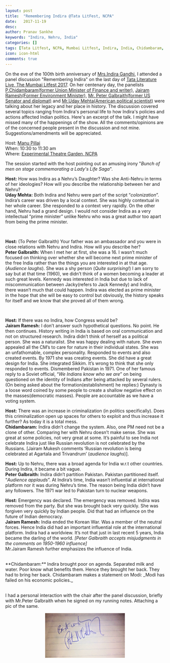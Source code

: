 ```yaml
---
layout: post
title:  "Remembering Indira @Tata LitFest, NCPA"
date:   2017-11-19
desc: 
author: Pranav Sankhe
keywords: "Indira, Nehru, India"
categories: []
tags: [Tata Litfest, NCPA, Mumbai Litfest, Indira, India, Chidambaram, Jairam Ramesh, Peter Galbraith, Uday Singh Mehta]
icon: icon-html
comments: true
---
```



On the eve of the 100th birth anniversary of [Mrs.Indira Gandhi](https://en.wikipedia.org/wiki/Indira_Gandhi), I attended a panel discussion "Remembering Indira" on the last day of [Tata Literature Live, The Mumbai Litfest 2017](http://www.tatalitlive.in/). On her centenary day, the panelists [P.Chidambaram(former Union Minister of Finance and writer)](https://en.wikipedia.org/wiki/P._Chidambaram), [Jairam Ramesh(Former Environment Minister)](https://en.wikipedia.org/wiki/Jairam_Ramesh), [Mr. Peter Galbraith(former US Senator and diplomat)](https://en.wikipedia.org/wiki/Peter_Galbraith) and [Mr.Uday Mehta(American political scientist)](https://en.wikipedia.org/wiki/Uday_Singh_Mehta) were talking about her legacy and her place in history. The discussion covered several topics ranging from Indira's personal life to how Indira's policies and actions affected Indian politics. Here's an excerpt of the talk. I might have missed many of the happenings of the show. All the comments/opinions are of the concerned people present in the discussion and not mine. Suggestions/amendments will be appreciated.    

Host: [Manu Pillai](https://en.wikipedia.org/wiki/Manu_S._Pillai)
<br>
When: 10:30 to 11:30 am
<br>
Where: [Experimental Theatre Garden, NCPA](http://www.ncpamumbai.com/venue/experimental-theatre)

The session started with the host pointing out an amusing irony "_Bunch of men on stage commemorating a Lady's Life Saga_". 

**Host:**  How was Indira as a Nehru’s Daughter? Was she Anti-Nehru in terms of her ideologies? How will you describe the relationship between her and Nehru?
<br> 
**Uday Mehta:** Both Indira and Nehru were part of the script “_colonization_”. Indira’s career was driven by a local context. She was highly contextual in her whole career. She responded to a context very rapidly. On the other hand, Nehru had a grand design. I would not consider Indira as a very intellectual “prime minister” unlike Nehru who was a great author too apart from being the prime minister. 

<br>

**Host:** (To Peter Galbraith) Your father was an ambassador and you were in close relations with Nehru and Indira. How will you describe her?
<br>
**Peter Galbraith:** When I met her at first, she was a 16. I wasn’t much focused on thinking over whether she will become next prime minister of the free India rather than the things you are interested in at that age. (_Audience laughs_). She was a shy person (_Quite surprising!_) I am sorry to say but at that time (1960), we didn’t think of a women becoming a leader at such great levels. Kennedy was interested in India but due to lack of miscommunication between Jacky(refers to Jack Kennedy) and Indira, there wasn’t much that could happen. Indira was elected as prime minister in the hope that she will be easy to control but obviously, the history speaks for itself and we know that she proved all of them wrong. 

<br>

**Host:** If there was no Indira, how Congress would be? 
<br>
**Jairam Ramesh:** I don’t answer such hypothetical questions. No point. He then continues. History writing in India is based on oral communication and not on structured research. Indira didn’t think of herself as a political person. She was a naturalist. She was happy dealing with nature. She even appealed all the CM’s to care for nature in their individual states. She was an unfathomable, complex personality. Responded to events and also created events. By 1971 she was creating events. She did have a great design for India. She integrated  Sikkim. It’s wrong to think that she only responded to events. Dismembered Pakistan in 1971. One of her famous reply to a Soviet official, “_We Indians know who we are_” on being questioned on the identity of Indians after being attacked by several rulers. (On being asked about the formation(establishment) he replies:) Dynasty is a loose word coined by some people to create a shallow negative effect on the masses(democratic masses). People are accountable as we have a voting system. 

**Host:** There was an increase in criminalization (in politics specifically). Does this criminalization open up spaces for others to exploit and thus increase it further?  As today it is a total mess. 
<br>
**Chidambaram:** Indira didn’t change the system. Also, one PM need not be a clone of other. Comparing her with Nehru doesn’t make sense. She was great at some policies, not very great at some. It’s painful to see India not celebrate Indira just like Russian revolution is not celebrated by the Russians. [Jairam Mukesh comments ‘Russian revolution is being celebrated at Agartala and Trivandrum’ (_audience laughs_)]. 

**Host:** Up to Nehru, there was a broad agenda for India w.r.t other countries. During  Indira, it became a bit vague. 
<br>
**Peter Galbraith:** Indira didn’t partition Pakistan. Pakistan partitioned itself. “_Audience applauds_”. At Indira’s time, India wasn’t influential at international platform nor it was during Nehru’s time. The reason being India didn’t have any followers. The 1971 war led to Pakistan turn to nuclear weapons. 

**Host:** Emergency was declared. The emergency was removed. Indira was removed from the party. But she was brought back very quickly. She was forgiven very quickly by Indian people. Did that had an influence on the future of Indian democracy. 
<br>
**Jairam Ramesh:** India ended the Korean War. Was a member of the neutral forces. Hence India did had an important influential role at the international platform. Indira had a worldview. It’s not that just in last recent 5 years, India became the darling of the world. 
_[Peter Galbraith accepts misjudgments in the comments on 1950-1960 influence]_  
Mr.Jairam Ramesh further emphasizes the influence of India. 

<br>
**Chidambaram:** Indira brought poor on agenda. Separated milk and water. Poor know what benefits them. Hence they brought her back. They had to bring her back.
Chidambaram makes a statement on Modi: _Modi has failed on his economic policies._ 
<br>
<br>

I had a personal interaction with the chair after the panel discussion, briefly with Mr.Peter Galbraith when he signed on my running notes. Attaching a pic of the same. 
<div style="display: flex; justify-content: center;">
<img src="https://raw.githubusercontent.com/sabSAThai/sabSAThai.github.io/master/static/assets/img/blog/remembering_indira/sign.jpg" alt='Peter_Galbraith'  width="50%" height="50%" align="middle">
</div>